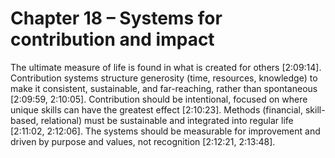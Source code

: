 # Chapter 18 – Systems for contribution and impact

The ultimate measure of life is found in what is created for others [2:09:14]. Contribution systems structure generosity (time, resources, knowledge) to make it consistent, sustainable, and far-reaching, rather than spontaneous [2:09:59, 2:10:05]. Contribution should be intentional, focused on where unique skills can have the greatest effect [2:10:23]. Methods (financial, skill-based, relational) must be sustainable and integrated into regular life [2:11:02, 2:12:06]. The systems should be measurable for improvement and driven by purpose and values, not recognition [2:12:21, 2:13:48].